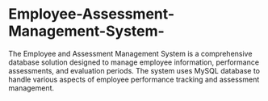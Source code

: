 # Employee-Assessment-Management-System-
The Employee and Assessment Management System is a comprehensive database solution designed to manage employee information, performance assessments, and evaluation periods. The system uses MySQL database to handle various aspects of employee performance tracking and assessment management.
